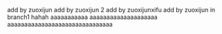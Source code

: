 add by zuoxijun
add by zuoxijun 2
add by zuoxijunxifu
add by zuoxijun in branch1
hahah
aaaaaaaaaaa
aaaaaaaaaaaaaaaaaaaa
aaaaaaaaaaaaaaaaaaaaaaaaaaaaaaa
